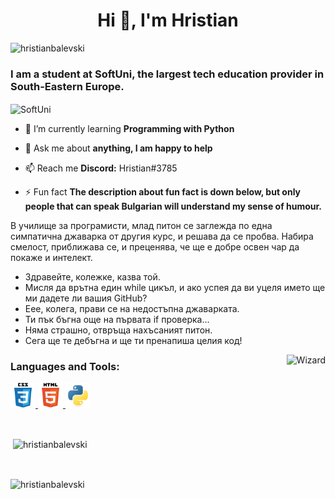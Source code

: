 <h1 align="center">Hi 👋, I'm Hristian</h1>
<p align="left"> <img src="https://komarev.com/ghpvc/?username=hristianbalevski&label=Profile%20views&color=0e75b6&style=flat" alt="hristianbalevski" /> </p>
<h3 align="left">I am a student at SoftUni, the largest tech education provider in South-Eastern Europe.</h3>
<img align="center" alt="SoftUni" src="https://softuni.bg/Files/Publications/2016/01/softuni-26_17484687.jpg">


- 🌱 I’m currently learning **Programming with Python**

- 💬 Ask me about **anything, I am happy to help**

- 📫 Reach me **Discord:** Hristian#3785

- ⚡ Fun fact ****The description about fun fact is down below, but only people that can speak Bulgarian will understand my sense of humour.****

В училище за програмисти, млад питон се заглежда по една симпатична джаварка от другия курс, и решава да се пробва. Набира смелост, приближава се, и преценява, че ще е добре освен чар да покаже и интелект. 

- Здравейте, колежке, казва той. 
- Мисля да врътна един while цикъл, и ако успея да ви уцеля името ще ми дадете ли вашия GitHub?
- Еее, колега, прави се на недостъпна джаварката.
- Ти пък бъгна още на първата if проверка... 
- Няма страшно, отвръща нахъсаният питон. 
- Сега ще те дебъгна и ще ти пренапиша целия код!



<img align="right" alt="Wizard" src="https://quiz.softuni.bg/Content/images/softuni-wizard.png">

</p>

<h3 align="left">Languages and Tools:</h3>
<p align="left"> <a href="https://www.w3schools.com/css/" target="_blank" rel="noreferrer"> <img src="https://raw.githubusercontent.com/devicons/devicon/master/icons/css3/css3-original-wordmark.svg" alt="css3" width="40" height="40"/> </a> <a href="https://www.w3.org/html/" target="_blank" rel="noreferrer"> <img src="https://raw.githubusercontent.com/devicons/devicon/master/icons/html5/html5-original-wordmark.svg" alt="html5" width="40" height="40"/> </a> <a href="https://www.python.org" target="_blank" rel="noreferrer"> <img src="https://raw.githubusercontent.com/devicons/devicon/master/icons/python/python-original.svg" alt="python" width="40" height="40"/> </a> </p>
<br>
<p>&nbsp;<img align="center" src="https://github-readme-stats.vercel.app/api?username=hristianbalevski&show_icons=true&locale=en" alt="hristianbalevski" /></p>
<br>
<p><img align="center" src="https://github-readme-streak-stats.herokuapp.com/?user=hristianbalevski&" alt="hristianbalevski" /></p>
